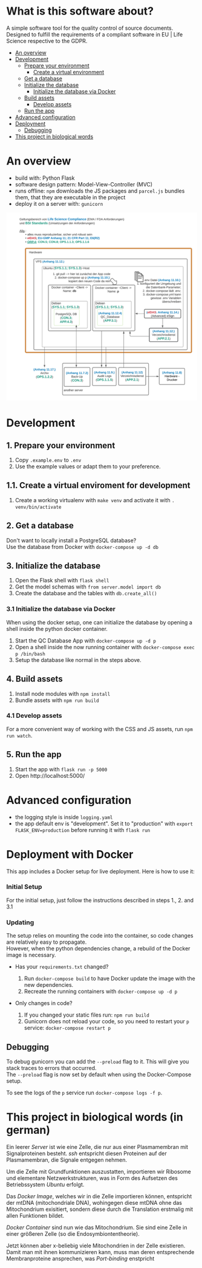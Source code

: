 # What is this software about?

A simple software tool for the quality control of source documents.    
Designed to fulfill the requirements of a compliant software in EU | Life Science respective to the GDPR.

- [An overview](#overview)
- [Development](#dev)
    - [Prepare your environment](#prepare_env)
        - [Create a virtual environment](#virtual_env)
    - [Get a database](#database)
    - [Initialize the database](#init_database)
        - [Initialize the database via Docker](#init_database_via_docker)
    - [Build assets](#build_assets)
        - [Develop assets](#develop_assets)
    - [Run the app](#run_app)
- [Advanced configuration](#advanced_config)
- [Deployment](#deployment)
    - [Debugging](#debugging)
- [This project in biological words](#biology_analogon)
  

<a name="overview"></a>
# An overview

-   build with: Python Flask
-   software design pattern: Model-View-Controller (MVC)
-   runs offline: `npm` downloads the JS packages and `parcel.js` bundles them, that they are executable in the project
-   deploy it on a server with: `gunicorn`

![](project_overview.png)


<a name="dev"></a>
# Development

<a name="prepare_env"></a>
## 1. Prepare your environment
1. Copy `.example.env` to `.env`
2. Use the example values or adapt them to your preference.

<a name="virtual_env"></a>
## 1.1. Create a virtual enviroment for development 
1. Create a working virtualenv with `make venv` and activate it with `. venv/bin/activate`

<a name="database"></a>
## 2. Get a database
Don't want to locally install a PostgreSQL database?    
Use the database from Docker with `docker-compose up -d db`

<a name="init_database"></a>
## 3. Initialize the database
1. Open the Flask shell with `flask shell`
2. Get the model schemas with `from server.model import db`
3. Create the database and the tables with `db.create_all()`

<a name="init_database_via_docker"></a>
### 3.1 Initialize the database via Docker
When using the docker setup, one can initialize the database by opening a shell inside the python docker container.
1. Start the QC Database App with `docker-compose up -d p`
2. Open a shell inside the now running container with `docker-compose exec p /bin/bash`
3. Setup the database like normal in the steps above.

<a name="build_assets"></a>
## 4. Build assets
1. Install node modules with `npm install`
2. Bundle assets with `npm run build`

<a name="develop_assets"></a>
### 4.1 Develop assets
For a more convenient way of working with the CSS and JS assets, run `npm run watch`.

<a name="run_app"></a>
## 5. Run the app 
1. Start the app with `flask run -p 5000`
2. Open http://localhost:5000/

<a name="advanced_config"></a>
# Advanced configuration
- the logging style is inside `logging.yaml`
- the app default env is "development". Set it to "production" with `export FLASK_ENV=production` before running it with `flask run`

<a name="deployment"></a>
# Deployment with Docker
This app includes a Docker setup for live deployment. Here is how to use it:

### Initial Setup
For the initial setup, just follow the instructions described in steps 1., 2. and 3.1

### Updating
The setup relies on mounting the code into the container, so code changes are relatively easy to propagate.    
However, when the python dependencies change, a rebuild of the Docker image is necessary.

- Has your `requirements.txt` changed?
  1. Run `docker-compose build` to have Docker update the image with the new dependencies.
  2. Recreate the running containers with `docker-compose up -d p`    
  
- Only changes in code?
  1. If you changed your static files run: `npm run build`
  2. Gunicorn does not reload your code, so you need to restart your `p` service: `docker-compose restart p`

<a name="debugging"></a>
## Debugging
To debug gunicorn you can add the `--preload` flag to it. This will give you stack traces to errors that occurred.    
The `--preload` flag is now set by default when using the Docker-Compose setup.

To see the logs of the `p` service run `docker-compose logs -f p`.

<a name="biology_analogon"></a>
# This project in biological words (in german)
Ein leerer *Server* ist wie eine Zelle, die nur aus einer Plasmamembran mit Signalproteinen besteht.
*ssh* entspricht diesen Proteinen auf der Plasmamembran, die Signale entgegen nehmen.  

Um die Zelle mit Grundfunktionen auszustatten, importieren wir Ribosome und elementare Netzwerkstrukturen, was in Form des Aufsetzen des Betriebssystem *Ubuntu* erfolgt.  

Das *Docker Image*, welches wir in die Zelle importieren können, entspricht der mtDNA (mitochondriale DNA), wohingegen diese mtDNA ohne das Mitochondrium exisitiert, sondern diese durch die Translation erstmalig mit allen Funktionen bildet.   

*Docker Container* sind nun wie das Mitochondrium. Sie sind eine Zelle in einer größeren Zelle (so die Endosymbiontentheorie). 

Jetzt können aber x-beliebig viele Mitochondrien in der Zelle existieren. Damit man mit ihnen kommunizieren kann, muss man deren entsprechende Membranproteine ansprechen, was *Port-binding* enstpricht 




